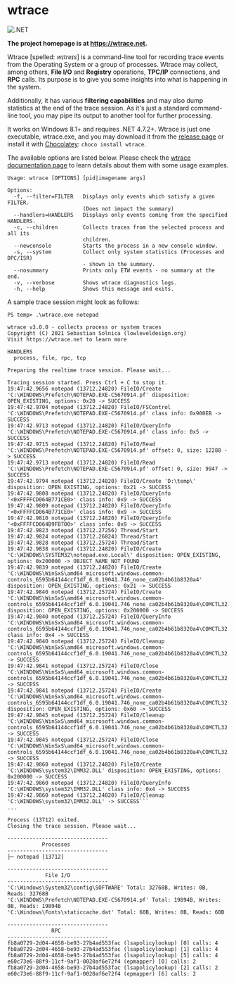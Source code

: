 
# wtrace

![.NET](https://github.com/lowleveldesign/wtrace/workflows/build/badge.svg)

**The project homepage is at <https://wtrace.net>.**

Wtrace [spelled: *wɪtreɪs*] is a command-line tool for recording trace events from the Operating System or a group of processes. Wtrace may collect, among others, **File I/O** and **Registry** operations, **TPC/IP** connections, and **RPC** calls. Its purpose is to give you some insights into what is happening in the system.

Additionally, it has various **filtering capabilities** and may also dump statistics at the end of the trace session. As it's just a standard command-line tool, you may pipe its output to another tool for further processing.

It works on Windows 8.1+ and requires .NET 4.7.2+. Wtrace is just one executable, wtrace.exe, and you may download it from the [release page](https://github.com/lowleveldesign/wtrace/releases) or install it with [Chocolatey](https://chocolatey.org/): `choco install wtrace`.

The available options are listed below. Please check the [wtrace documentation page](https://wtrace.net/documentation/wtrace) to learn details about them with some usage examples.

```
Usage: wtrace [OPTIONS] [pid|imagename args]

Options:
  -f, --filter=FILTER   Displays only events which satisfy a given FILTER.
                        (Does not impact the summary)
  --handlers=HANDLERS   Displays only events coming from the specified HANDLERS.
  -c, --children        Collects traces from the selected process and all its
                        children.
  --newconsole          Starts the process in a new console window.
  -s, --system          Collect only system statistics (Processes and DPC/ISR)
                        - shown in the summary.
  --nosummary           Prints only ETW events - no summary at the end.
  -v, --verbose         Shows wtrace diagnostics logs.
  -h, --help            Shows this message and exits.
```

A sample trace session might look as follows:

```
PS temp> .\wtrace.exe notepad

wtrace v3.0.0 - collects process or system traces
Copyright (C) 2021 Sebastian Solnica (lowleveldesign.org)
Visit https://wtrace.net to learn more

HANDLERS
  process, file, rpc, tcp

Preparing the realtime trace session. Please wait...

Tracing session started. Press Ctrl + C to stop it.
19:47:42.9656 notepad (13712.24820) FileIO/Create 'C:\WINDOWS\Prefetch\NOTEPAD.EXE-C5670914.pf' disposition: OPEN_EXISTING, options: 0x20 -> SUCCESS
19:47:42.9704 notepad (13712.24820) FileIO/FSControl 'C:\WINDOWS\Prefetch\NOTEPAD.EXE-C5670914.pf' class info: 0x900EB -> SUCCESS
19:47:42.9713 notepad (13712.24820) FileIO/QueryInfo 'C:\WINDOWS\Prefetch\NOTEPAD.EXE-C5670914.pf' class info: 0x5 -> SUCCESS
19:47:42.9715 notepad (13712.24820) FileIO/Read 'C:\WINDOWS\Prefetch\NOTEPAD.EXE-C5670914.pf' offset: 0, size: 12288 -> SUCCESS
19:47:42.9713 notepad (13712.24820) FileIO/Read 'C:\WINDOWS\Prefetch\NOTEPAD.EXE-C5670914.pf' offset: 0, size: 9947 -> SUCCESS
19:47:42.9794 notepad (13712.24820) FileIO/Create 'D:\temp\' disposition: OPEN_EXISTING, options: 0x21 -> SUCCESS
19:47:42.9808 notepad (13712.24820) FileIO/QueryInfo '<0xFFFFCD064B771CE0>' class info: 0x9 -> SUCCESS
19:47:42.9809 notepad (13712.24820) FileIO/QueryInfo '<0xFFFFCD064B771CE0>' class info: 0x9 -> SUCCESS
19:47:42.9810 notepad (13712.24820) FileIO/QueryInfo '<0xFFFFCD064B9FB700>' class info: 0x9 -> SUCCESS
19:47:42.9823 notepad (13712.27256) Thread/Start
19:47:42.9824 notepad (13712.26824) Thread/Start
19:47:42.9828 notepad (13712.25724) Thread/Start
19:47:42.9838 notepad (13712.24820) FileIO/Create 'C:\WINDOWS\SYSTEM32\notepad.exe.Local\' disposition: OPEN_EXISTING, options: 0x200000 -> OBJECT_NAME_NOT_FOUND
19:47:42.9839 notepad (13712.24820) FileIO/Create 'C:\WINDOWS\WinSxS\amd64_microsoft.windows.common-controls_6595b64144ccf1df_6.0.19041.746_none_ca02b4b61b8320a4' disposition: OPEN_EXISTING, options: 0x21 -> SUCCESS
19:47:42.9840 notepad (13712.25724) FileIO/Create 'C:\WINDOWS\WinSxS\amd64_microsoft.windows.common-controls_6595b64144ccf1df_6.0.19041.746_none_ca02b4b61b8320a4\COMCTL32.dll' disposition: OPEN_EXISTING, options: 0x200000 -> SUCCESS
19:47:42.9840 notepad (13712.25724) FileIO/QueryInfo 'C:\WINDOWS\WinSxS\amd64_microsoft.windows.common-controls_6595b64144ccf1df_6.0.19041.746_none_ca02b4b61b8320a4\COMCTL32.dll' class info: 0x4 -> SUCCESS
19:47:42.9840 notepad (13712.25724) FileIO/Cleanup 'C:\WINDOWS\WinSxS\amd64_microsoft.windows.common-controls_6595b64144ccf1df_6.0.19041.746_none_ca02b4b61b8320a4\COMCTL32.dll' -> SUCCESS
19:47:42.9841 notepad (13712.25724) FileIO/Close 'C:\WINDOWS\WinSxS\amd64_microsoft.windows.common-controls_6595b64144ccf1df_6.0.19041.746_none_ca02b4b61b8320a4\COMCTL32.dll' -> SUCCESS
19:47:42.9841 notepad (13712.25724) FileIO/Create 'C:\WINDOWS\WinSxS\amd64_microsoft.windows.common-controls_6595b64144ccf1df_6.0.19041.746_none_ca02b4b61b8320a4\COMCTL32.dll' disposition: OPEN_EXISTING, options: 0x60 -> SUCCESS
19:47:42.9845 notepad (13712.25724) FileIO/Cleanup 'C:\WINDOWS\WinSxS\amd64_microsoft.windows.common-controls_6595b64144ccf1df_6.0.19041.746_none_ca02b4b61b8320a4\COMCTL32.dll' -> SUCCESS
19:47:42.9845 notepad (13712.25724) FileIO/Close 'C:\WINDOWS\WinSxS\amd64_microsoft.windows.common-controls_6595b64144ccf1df_6.0.19041.746_none_ca02b4b61b8320a4\COMCTL32.dll' -> SUCCESS
19:47:42.9860 notepad (13712.24820) FileIO/Create 'C:\WINDOWS\system32\IMM32.DLL' disposition: OPEN_EXISTING, options: 0x200000 -> SUCCESS
19:47:42.9860 notepad (13712.24820) FileIO/QueryInfo 'C:\WINDOWS\system32\IMM32.DLL' class info: 0x4 -> SUCCESS
19:47:42.9860 notepad (13712.24820) FileIO/Cleanup 'C:\WINDOWS\system32\IMM32.DLL' -> SUCCESS```
...

Process (13712) exited.
Closing the trace session. Please wait...

--------------------------------
           Processes
--------------------------------
├─ notepad [13712]

--------------------------------
            File I/O
--------------------------------
'C:\Windows\System32\config\SOFTWARE' Total: 32768B, Writes: 0B, Reads: 32768B
'C:\WINDOWS\Prefetch\NOTEPAD.EXE-C5670914.pf' Total: 19894B, Writes: 0B, Reads: 19894B
'C:\Windows\Fonts\staticcache.dat' Total: 60B, Writes: 0B, Reads: 60B

--------------------------------
              RPC
--------------------------------
fb8a0729-2d04-4658-be93-27b4ad553fac (lsapolicylookup) [0] calls: 4
fb8a0729-2d04-4658-be93-27b4ad553fac (lsapolicylookup) [1] calls: 4
fb8a0729-2d04-4658-be93-27b4ad553fac (lsapolicylookup) [5] calls: 4
e60c73e6-88f9-11cf-9af1-0020af6e72f4 (epmapper) [0] calls: 2
fb8a0729-2d04-4658-be93-27b4ad553fac (lsapolicylookup) [2] calls: 2
e60c73e6-88f9-11cf-9af1-0020af6e72f4 (epmapper) [6] calls: 2
```